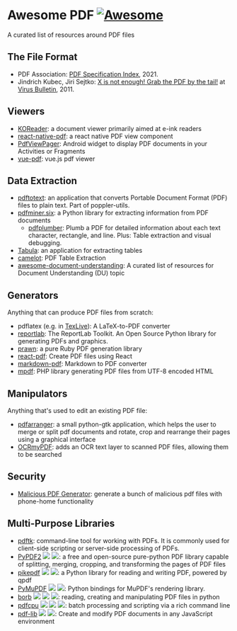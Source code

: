 # Awesome PDF  [![Awesome](https://awesome.re/badge-flat.svg)](https://awesome.re)
A curated list of resources around PDF files

## The File Format

* PDF Association: [PDF Specification Index](https://www.pdfa.org/resource/pdf-specification-index/), 2021.
* Jindrich Kubec, Jiri Sejtko: [X is not enough! Grab the PDF by the tail!](https://www.virusbulletin.com/uploads/pdf/conference_slides/2011/Kubec-Sejtko-VB2011.pdf) at [Virus Bulletin](https://www.virusbulletin.com/), 2011.


## Viewers

* [KOReader](https://github.com/koreader/koreader): a document viewer primarily aimed at e-ink readers
* [react-native-pdf](https://github.com/wonday/react-native-pdf): a react native PDF view component
* [PdfViewPager](https://github.com/voghDev/PdfViewPager): Android widget to display PDF documents in your Activities or Fragments
* [vue-pdf](https://github.com/FranckFreiburger/vue-pdf): vue.js pdf viewer

## Data Extraction

* [pdftotext](https://manpages.debian.org/stretch/poppler-utils/pdftotext.1.en.html): an application that converts Portable Document Format (PDF) files to plain text. Part of poppler-utils.
* [pdfminer.six](https://pypi.org/project/pdfminer.six/): a Python library for extracting information from PDF documents
    * [pdfplumber](https://github.com/jsvine/pdfplumber): Plumb a PDF for detailed information about each text character, rectangle, and line. Plus: Table extraction and visual debugging.
* [Tabula](https://github.com/tabulapdf/tabula): an application for extracting tables
* [camelot](https://github.com/atlanhq/camelot): PDF Table Extraction
* [awesome-document-understanding](https://github.com/tstanislawek/awesome-document-understanding): A curated list of resources for Document Understanding (DU) topic

## Generators

Anything that can produce PDF files from scratch:

* pdflatex (e.g. in [TexLive](https://www.tug.org/texlive/)): A LaTeX-to-PDF converter
* [reportlab](https://pypi.org/project/reportlab/): The ReportLab Toolkit. An Open Source Python library for generating PDFs and graphics.
* [prawn](https://github.com/prawnpdf/prawn): a pure Ruby PDF generation library
* [react-pdf](https://github.com/diegomura/react-pdf): Create PDF files using React
* [markdown-pdf](https://github.com/alanshaw/markdown-pdf): Markdown to PDF converter
* [mpdf](https://github.com/mpdf/mpdf): PHP library generating PDF files from UTF-8 encoded HTML

## Manipulators

Anything that's used to edit an existing PDF file:

* [pdfarranger](https://github.com/pdfarranger/pdfarranger): a small python-gtk application, which helps the user to merge or split pdf documents and rotate, crop and rearrange their pages using a graphical interface
* [OCRmyPDF](https://github.com/ocrmypdf/OCRmyPDF): adds an OCR text layer to scanned PDF files, allowing them to be searched

## Security

* [Malicious PDF Generator](https://github.com/jonaslejon/malicious-pdf): generate a bunch of malicious pdf files with phone-home functionality

## Multi-Purpose Libraries

* [pdftk](https://www.pdflabs.com/tools/pdftk-server/): command-line tool for working with PDFs. It is commonly used for client-side scripting or server-side processing of PDFs.
* [PyPDF2](https://pypi.org/project/PyPDF2/) ![](https://shields.io/badge/-extract-inactive) ![](https://shields.io/badge/-manipulate-inactive): a free and open-source pure-python PDF library capable of splitting, merging, cropping, and transforming the pages of PDF files
* [pikepdf](https://github.com/pikepdf/pikepdf) ![](https://shields.io/badge/-extract-inactive) ![](https://shields.io/badge/-manipulate-inactive): a Python library for reading and writing PDF, powered by qpdf
* [PyMuPDF](https://github.com/pymupdf/PyMuPDF) ![](https://shields.io/badge/-extract-inactive) ![](https://shields.io/badge/-manipulate-inactive): Python bindings for MuPDF's rendering library.
* [borb](https://github.com/jorisschellekens/borb) ![](https://shields.io/badge/-extract-inactive)  ![](https://shields.io/badge/-manipulate-inactive) ![](https://shields.io/badge/-create-inactive): reading, creating and manipulating PDF files in python
* [pdfcpu](https://github.com/pdfcpu/pdfcpu) ![](https://shields.io/badge/-extract-inactive)  ![](https://shields.io/badge/-manipulate-inactive) ![](https://shields.io/badge/-create-inactive): batch processing and scripting via a rich command line
* [pdf-lib](https://github.com/Hopding/pdf-lib)  ![](https://shields.io/badge/-manipulate-inactive) ![](https://shields.io/badge/-create-inactive): Create and modify PDF documents in any JavaScript environment
